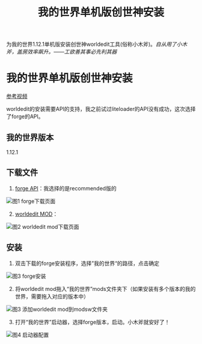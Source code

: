 ﻿---
layout: post
title: "我的世界单机版创世神安装"
pubtime: 2018-04-22
updatetime: 2018-04-22
categories:  EnvironmentBuild
tags: Minecraft
---
为我的世界1.12.1单机版安装创世神worldedit工具(俗称小木斧)。*自从用了小木斧，盖房效率飙升。——工欲善其事必先利其器*

# 我的世界单机版创世神安装

[参考视频](https://www.youtube.com/watch?v=tkOnWoO7LqA)

worldedit的安装需要API的支持，我之前试过liteloader的API没有成功，这次选择了forge的API。

## 我的世界版本

1.12.1

## 下载文件

1. [forge API](http://files.minecraftforge.net/maven/net/minecraftforge/forge/index_1.12.1.html)：我选择的是recommended版的

![图1 forge下载页面](https://chrishuppor.github.io/image/we1.PNG)

2. [worldedit MOD](https://minecraft.curseforge.com/projects/worldedit)：

![图2 worldedit mod下载页面](https://chrishuppor.github.io/image/we2.PNG)

## 安装

1. 双击下载的forge安装程序，选择”我的世界“的路径，点击确定

![图3 forge安装](https://chrishuppor.github.io/image/we.png)

2. 将worldedit mod拖入“我的世界”mods文件夹下（如果安装有多个版本的我的世界，需要拖入对应的版本中）

![图3 添加worldedit mod到modsw文件夹](https://chrishuppor.github.io/image/we3.png)

3. 打开“我的世界”启动器，选择forge版本，启动。小木斧就安好了！

![图4 启动器配置](https://chrishuppor.github.io/image/we14.png)